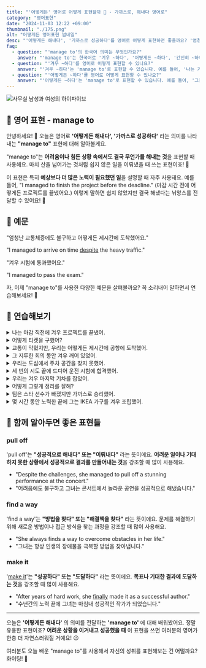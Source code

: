 ```yaml
---
title: "'어떻게든' 영어로 어떻게 표현할까 💪 - 가까스로, 해내다 영어로"
category: "영어표현"
date: "2024-11-03 12:22 +09:00"
thumbnail: "./175.png"
alt: "어떻게든 영어표현 썸네일"
desc: "'어떻게든 해내다', '가까스로 성공하다'를 영어로 어떻게 표현하면 좋을까요? '엄청난 교통체증에도 불구하고 제시간에 도착했어요.', '겨우 시험에 통과했어요.' 등을 영어로 표현하는 법을 배워봅시다. 다양한 예문을 통해서 연습하고 본인의 표현으로 만들어 보세요."
faq:
  - question: "'manage to'의 한국어 의미는 무엇인가요?"
    answer: "'manage to'는 한국어로 '겨우 ~하다', '어떻게든 ~하다', '간신히 ~하다' 등으로 번역될 수 있습니다. 주로 어려운 상황에서도 어떤 일을 성공적으로 해내는 상황에서 사용됩니다."
  - question: "'겨우 ~하다'를 영어로 어떻게 표현할 수 있나요?"
    answer: "'겨우 ~하다'는 'manage to'로 표현할 수 있습니다. 예를 들어, '나는 겨우 그 문제를 해결했다'는 'I managed to solve the problem'으로 말할 수 있습니다."
  - question: "'어떻게든 ~하다'를 영어로 어떻게 표현할 수 있나요?"
    answer: "'어떻게든 ~하다'는 'manage to'로 표현할 수 있습니다. 예를 들어, '그들은 어떻게든 프로젝트를 완료했다'는 'They managed to complete the project'로 말할 수 있습니다."
---
```


![사무실 남성과 여성의 하이파이브](./175-1.jpg)

## 🌟 영어 표현 - manage to

안녕하세요! 👋 오늘은 영어로 **'어떻게든 해내다', '가까스로 성공하다'** 라는 의미를 나타내는 **"manage to"** 표현에 대해 알아볼게요.

"manage to"는 **어려움이나 힘든 상황 속에서도 결국 무언가를 해내는 것**을 표현할 때 사용해요. 마치 산을 넘어가는 것처럼 쉽지 않은 일을 이뤄냈을 때 쓰는 표현이죠! 💪

이 표현은 특히 **예상보다 더 많은 노력이 필요했던 일**을 설명할 때 자주 사용돼요. 예를 들어, "I managed to finish the project before the deadline." (마감 시간 전에 어떻게든 프로젝트를 끝냈어요.) 이렇게 말하면 쉽지 않았지만 결국 해냈다는 뉘앙스를 전달할 수 있어요! 🎯

<script async src="https://pagead2.googlesyndication.com/pagead/js/adsbygoogle.js?client=ca-pub-1465612013356152"
     crossorigin="anonymous"></script>
<!-- engple-horizontal-ad -->

<ins class="adsbygoogle"
     style="display:block"
     data-ad-client="ca-pub-1465612013356152"
     data-ad-slot="2106896038"
     data-ad-format="auto"
     data-full-width-responsive="true"></ins>

<script>
     (adsbygoogle = window.adsbygoogle || []).push({});
</script>

## 📖 예문

"엄청난 교통체증에도 불구하고 어떻게든 제시간에 도착했어요."

"I managed to arrive on time [despite](/blog/in-english/341.despite/) the heavy traffic."

"겨우 시험에 통과했어요."

"I managed to pass the exam."

자, 이제 "manage to"를 사용한 다양한 예문을 살펴볼까요? 꼭 소리내어 말하면서 연습해보세요! 🚀

## 💬 연습해보기

<details>
<summary>나는 마감 직전에 겨우 프로젝트를 끝냈어.</summary>
<span>I managed to finish the project just before the deadline.</span>
</details>

<details>
<summary>어떻게 티켓을 구했어?</summary>
<span>How did you manage to get tickets?</span>
</details>

<details>
<summary>교통이 막혔지만, 우리는 어떻게든 제시간에 공항에 도착했어.</summary>
<span>Despite the traffic, we managed to make it to the airport <a href="/blog/vocab-1/043.on-time/">on time</a>.</span>
</details>

<details>
<summary>그 지루한 회의 동안 겨우 깨어 있었어.</summary>
<span>I <a href="/blog/in-english/078.barely/">barely</a> managed to stay awake during that <a href="/blog/vocab-1/040.boring/">boring</a> meeting.</span>
</details>

<details>
<summary>우리는 도심에서 주차 공간을 찾지 못했어.</summary>
<span>We didn't manage to find a parking spot downtown.</span>
</details>

<details>
<summary>세 번의 시도 끝에 드디어 운전 시험에 합격했어.</summary>
<span>After three attempts, I <a href="/blog/in-english/182.finally/">finally</a> managed to pass my driving test.</span>
</details>

<details>
<summary>우리는 겨우 마지막 기차를 잡았어.</summary>
<span>We <a href="/blog/in-english/078.barely/">barely</a> managed to catch the last train home.</span>
</details>

<details>
<summary>어떻게 그렇게 정리를 잘해?</summary>
<span>How do you manage to stay so organized?</span>
</details>

<details>
<summary>팀은 스타 선수가 빠졌지만 가까스로 승리했어.</summary>
<span>The team managed to win despite missing their star player.</span>
</details>

<details>
<summary>몇 시간 동안 노력한 끝에 그는 IKEA 가구를 겨우 조립했어.</summary>
<span>After hours of trying, he managed to assemble the IKEA furniture.</span>
</details>

## 🤝 함께 알아두면 좋은 표현들

### pull off

'pull off'는 **"성공적으로 해내다" 또는 "이뤄내다"** 라는 뜻이에요. **어려운 일이나 기대하지 못한 상황에서 성공적으로 결과를 만들어내는 것**을 강조할 때 많이 사용해요.

- "Despite the challenges, she managed to pull off a stunning performance at the concert."
- "어려움에도 불구하고 그녀는 콘서트에서 놀라운 공연을 성공적으로 해냈습니다."

### find a way

'find a way'는 **"방법을 찾다" 또는 "해결책을 찾다"** 라는 뜻이에요. 문제를 해결하기 위해 새로운 방법이나 접근 방식을 찾는 과정을 강조할 때 많이 사용해요.

- "She always finds a way to overcome obstacles in her life."
- "그녀는 항상 인생의 장애물을 극복할 방법을 찾아냅니다."

### make it

'[make it](/blog/in-english/244.make-it/)'는 **"성공하다" 또는 "도달하다"** 라는 뜻이에요. **목표나 기대한 결과에 도달하는 것**을 강조할 때 많이 사용해요.

- "After years of hard work, she [finally](/blog/in-english/182.finally/) made it as a successful author."
- "수년간의 노력 끝에 그녀는 마침내 성공적인 작가가 되었습니다."

---

오늘은 **'어떻게든 해내다'** 의 의미를 전달하는 **'manage to'** 에 대해 배워봤어요. 정말 유용한 표현이죠? **어려운 상황을 이겨내고 성공했을 때** 이 표현을 쓰면 여러분의 영어가 한층 더 자연스러워질 거예요! 😉

여러분도 오늘 배운 "manage to"를 사용해서 자신의 성취를 표현해보는 건 어떨까요? 화이팅! 💪
